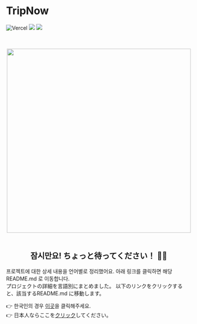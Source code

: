 # TripNow
![Vercel](https://vercelbadge.vercel.app/api/sieunnnn/TripNow)
<img src="https://img.shields.io/badge/server_status-off-lightgray"/>
<img src="https://img.shields.io/badge/version-v.1.0.0-blue"/>
<br>

<br>

<br>

<div align="center">
<img src="https://github.com/user-attachments/assets/703bb04e-9eef-48fb-b116-5070ac2cfbeb" width=500px/>  
</div>

<br>


<div align="center">
<h2> 잠시만요! ちょっと待ってください！ 🙋‍♀️ </h3>
</div>
프로젝트에 대한 상세 내용을 언어별로 정리했어요. 아래 링크를 클릭하면 해당 README.md 로 이동합니다. <br>
プロジェクトの詳細を言語別にまとめました。 以下のリンクをクリックすると、該当するREADME.md に移動します。

<br>

👉 한국인의 경우 [이곳](https://github.com/sieunnnn/TripNow/blob/main/docs/README-kr.md)을 클릭해주세요. <br>
👉 日本人ならここを[クリック](https://github.com/sieunnnn/TripNow/blob/main/docs/README-jp.md)してください。


<br>
